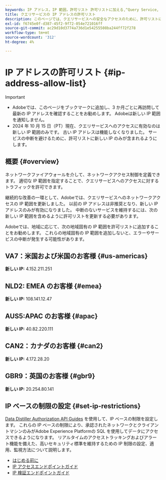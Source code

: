 ```yaml
---
keywords: IP アドレス，IP 範囲，許可リスト 許可リストに加える,^Query Service, ネットワークアクセス
title: クエリサービスの IP アドレスの許可リスト
description: このページでは、クエリサービスへの安全なアクセスのために、許可リストに追加できる更新された IP 範囲を提供します。
exl-id: f6745e0f-d387-45f2-9f72-054e721016ff
source-git-commit: ac29d10d3774a736d1e54255508ba244ff72f278
workflow-type: tm+mt
source-wordcount: '312'
ht-degree: 4%

---
```


# IP アドレスの許可リスト {#ip-address-allow-list}

>[!IMPORTANT]
>
> * Adobeでは、このページをブックマークに追加し、3 か月ごとに再訪問して最新の IP アドレスを確認することをお勧めします。 Adobeは新しい IP 範囲を通知しません。
> * 2024 年 10 月 15 日（PT）現在、クエリサービスへのアクセスに有効なのは新しい IP 範囲のみです。 古い IP アドレスは機能しなくなりました。 サービスの中断を避けるために、許可リストに新しい IP のみが含まれるようにします。

## 概要 {#overview}

ネットワークファイアウォールを介して、ネットワークアクセス制御を定義できます。 適切な IP 範囲を指定することで、クエリサービスへのアクセスに対するトラフィックを許可できます。

継続的な改善の一環として、Adobeでは、クエリサービスへのネットワークアクセスの IP 範囲を更新しました。 以前の IP アドレスは非推奨となり、新しい IP アドレスのみが有効になりました。 中断のないサービスを維持するには、次の新しい IP 範囲を含めるように許可リストを更新する必要があります。

Adobeでは、地域に応じて、次の地域固有の IP 範囲を許可リストに追加することをお勧めします。 これらの地域固有の IP 範囲を追加しないと、エラーやサービスの中断が発生する可能性があります。

## VA7：米国および米国のお客様 {#us-americas}

**新しい IP:** 4.152.211.251

## NLD2: EMEA のお客様 {#emea}

**新しい IP:** 108.141.12.47

## AUS5:APAC のお客様 {#apac}

**新しい IP:** 40.82.220.111

## CAN2：カナダのお客様 {#can2}

**新しい IP:** 4.172.28.20

## GBR9：英国のお客様 {#gbr9}

**新しい IP:** 20.254.80.141

## IP ベースの制限の設定 {#set-ip-restrictions}

[Data Distiller Authorization API Guides](./auth-api/overview.md) を使用して、IP ベースの制限を設定します。 これらの IP ベースの制限により、承認されたネットワークとクライアントマシンのみがAdobe Experience Platformの SQL を使用してデータにアクセスできるようになります。 リアルタイムのアクセストラッキングおよびアラート機能を備えた、高いセキュリティ標準を維持するための IP 制限の設定、適用、監視方法について説明します。

* [はじめる前に](./auth-api/getting-started.md)
* [IP アクセスエンドポイントガイド](./auth-api/ip-access.md)
* [IP 検証エンドポイントガイド](./auth-api/validate.md)
